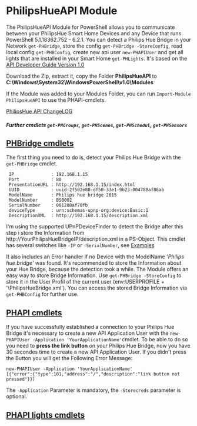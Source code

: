 # PhilipsHueAPI Module
The PhilipsHueAPI Module for PowerShell allows you to communicate between your PhilipsHue Smart Home Devices and any Device that runs PowerShell 5.1.18362.752 - 6.2.1. You can detect a Philips Hue Bridge in your Network `get-PHBridge`, store the config `get-PHBridge -StoreConfig`, read local config `get-PHBConfig`, create new api user `new-PHAPIUser` and get all lights that are installed in your Smart Home `get-PHLights`. It's based on the [API Developer Guide Version 1.0](https://developers.meethue.com/)

Download the Zip, extract it, copy the Folder **PhilipsHueAPI** to **C:\Windows\System32\WindowsPowerShell\v1.0\Modules**

If the Module was added to your Modules Folder, you can run `Import-Module PhilipsHueAPI` to use the PHAPI-cmdlets.

[PhilipsHue API ChangeLOG](https://developers.meethue.com/develop/hue-api/api-documentation-changelog/)

##### Further cmdlets  `get-PHGroups`, `get-PHScenes`, `get-PHSchedul`, `get-PHSensors`

## [PHBridge cmdlets](https://github.com/andiecodes/PhilipsHuePSModule/tree/master/PHBridge_config_cmdlets)

The first thing you need to do is, detect your Philips Hue Bridge with the `get-PHBridge` cmdlet.
```pwsh
 IP              : 192.168.1.15
 Port            : 80
 PresentationURL : http://192.168.1.15/index.html
 UUID            : uuid:2f502e80-df50-33e1-9b23-004788af86ab
 ModelName       : Philips hue bridge 2015
 ModelNumber     : BSB002
 SerialNumber    : 001288af70fb
 deviceType      : urn:schemas-upnp-org:device:Basic:1
 DescriptionXML  : http://192.168.1.15/description.xml
```
I'm using the supported UPnPDeviceFinder to detect the Bridge after this step i store the Information from http://YourPhilipsHueBridgeIP/description.xml
in a PS-Object. This cmdlet has several switches like `-IP` or `-SerialNumber`, see [Examples](https://github.com/andiecodes/PhilipsHuePSModule/blob/master/PHBridge_config_cmdlets/get-PHBridge.ps1)

It also includes an Error handler if no Device with the ModelName '*Philips hue bridge*' was found.
It's recommended to store the Information about your Hue Bridge, because the detection took a while.
The Module offers an easy way to store Bridge Information. Use `get-PHBridge -StoreConfig` to store it in the User Profil of the current user $($env:USERPROFILE + '\PhilipsHueBridge.xml').
You can access the stored Bridge Information via `get-PHBConfig` for further use.

## [PHAPI cmdlets](https://github.com/andiecodes/PhilipsHuePSModule/tree/master/PHAPI_config_cmdlets)

If you have successfully established a connection to your Philips Hue Bridge it's necessary to create a new API Application User with the `new-PHAPIUser -Application 'YourApplicationName'`cmdlet. To be able to do so you need to **press the link button** on your Philips Hue Bridge, now you have 30 secondes time to create a new API Application User. If you didn't press the Button you will get the Following Error Message: 

```pwsh
new-PHAPIUser -Application 'YourApplicationName'
[{"error":{"type":101,"address":"/","description":"link button not pressed"}}]
```

The `-Application` Parameter is mandatory, the `-Storecreds` parameter is optional. 

## [PHAPI lights cmdlets](https://github.com/andiecodes/PhilipsHuePSModule/tree/master/PHAPI_lights_cmdlets)







